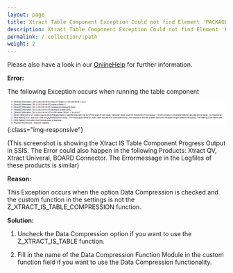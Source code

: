 ```yaml
---
layout: page
title: Xtract Table Component Exception Could not find Element 'PACKAGESIZE''
description: Xtract Table Component Exception Could not find Element 'PACKAGESIZE'
permalink: /:collection/:path
weight: 2
---
```


Please also have a look in our [OnlineHelp](https://help.theobald-software.com/en/) for further information.

**Error:**

The following Exception occurs when running the table component 

![couldnotfindpackagesize](/img/contents/couldnotfindpackagesize.png){:class="img-responsive"}

(This screenshot is showing the Xtract IS Table Component Progress Output in SSIS. The Error could also happen in the following Products: Xtract QV, Xtract Univeral, BOARD Connector. The Errormessage in the Logfiles of these products is similar)

**Reason:**

This Exception occurs when the option Data Compression is checked and the custom function in the settings is not the Z_XTRACT_IS_TABLE_COMPRESSION function. 

**Solution:**

1. Uncheck the Data Compression option if you want to use the Z_XTRACT_IS_TABLE function.

2. Fill in the name of the Data Compression Function Module in the custom function field if you want to use the Data Compression functionality.